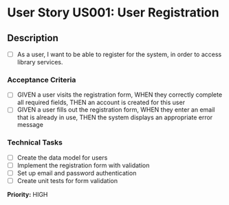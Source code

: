 # User Story US001: User Registration

## Description
- [ ] As a user, I want to be able to register for the system, in order to access library services.

### Acceptance Criteria
- [ ] GIVEN a user visits the registration form, WHEN they correctly complete all required fields, THEN an account is created for this user
- [ ] GIVEN a user fills out the registration form, WHEN they enter an email that is already in use, THEN the system displays an appropriate error message

### Technical Tasks
- [ ] Create the data model for users
- [ ] Implement the registration form with validation
- [ ] Set up email and password authentication
- [ ] Create unit tests for form validation

**Priority:** HIGH


